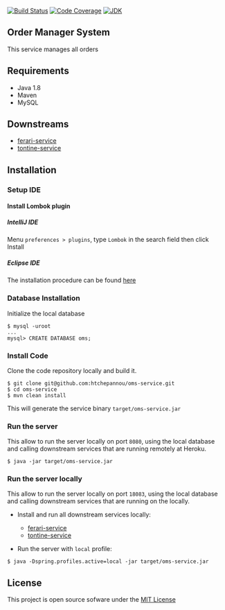 [![Build Status](https://travis-ci.org/htchepannou/oms-service.svg?branch=master)](https://travis-ci.org/htchepannou/oms-service)
[![Code Coverage](https://img.shields.io/codecov/c/github/htchepannou/oms-service/master.svg)](https://codecov.io/github/htchepannou/oms-service?branch=master)
[![JDK](https://img.shields.io/badge/jdk-1.8-brightgreen.svg)](http://www.oracle.com/technetwork/java/javase/downloads/jdk7-downloads-1880260.html)


## Order Manager System
This service manages all orders

## Requirements
- Java 1.8
- Maven
- MySQL


## Downstreams
- [ferari-service](https://www.github.com/htchepannou/ferari-service)
- [tontine-service](https://www.github.com/htchepannou/tontine-service)

## Installation
### Setup IDE
#### Install Lombok plugin

##### IntelliJ IDE
Menu `preferences > plugins`, type `Lombok` in the search field then click Install

##### Eclipse IDE
The installation procedure can be found [here](https://projectlombok.org/setup/eclipse)

### Database Installation
Initialize the local database
```
$ mysql -uroot
...
mysql> CREATE DATABASE oms;
```


### Install Code
Clone the code repository locally and build it.
```
$ git clone git@github.com:htchepannou/oms-service.git
$ cd oms-service
$ mvn clean install
```

This will generate the service binary ``target/oms-service.jar``

### Run the server
This allow to run the server locally on port `8080`, using the local database and calling downstream services that are running remotely at Heroku.

```
$ java -jar target/oms-service.jar
```


### Run the server locally
This allow to run the server locally on port `18083`, using the local database and calling downstream services that are running on the locally.

- Install and run all downstream services locally:
  - [ferari-service](https://github.com/htchepannou/ferari-service#run-the-server-with-local-profile)
  - [tontine-service](https://github.com/htchepannou/tontine-service#run-the-server-with-local-profile)
  
- Run the server with `local` profile:
```
$ java -Dspring.profiles.active=local -jar target/oms-service.jar
```

## License
This project is open source sofware under the [MIT License](https://opensource.org/licenses/MIT)
